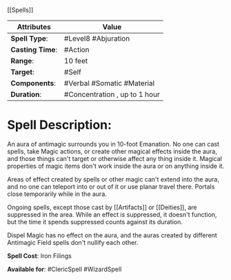 [[Spells]] 

| Attributes         | Value                         |
| ------------------ | ----------------------------- |
| **Spell Type**:    | #Level8 #Abjuration           |
| **Casting Time**:  | #Action                       |
| **Range**:         | 10 feet                       |
| **Target**:        | #Self                         |
| **Components**:    | #Verbal #Somatic #Material    |
| **Duration**:      | #Concentration , up to 1 hour |

# Spell Description: 
An aura of antimagic surrounds you in 10-foot Emanation. No one can cast spells, take Magic actions, or create other magical effects inside the aura, and those things can't target or otherwise affect any thing inside it. Magical properties of magic items don't work inside the aura or on anything inside it. 

Areas of effect created by spells or other magic can't extend into the aura, and no one can teleport into or out of it or use planar travel there. Portals close temporarily while in the aura. 

Ongoing spells, except those cast by [[Artifacts]] or [[Deities]], are suppressed in the area. While an effect is suppressed, it doesn't function, but the time it spends suppressed counts against its duration. 

Dispel Magic has no effect on the aura, and the auras created by different Antimagic Field spells don't nullify each other.

**Spell Cost**: Iron Filings

**Available for**: #ClericSpell #WizardSpell 